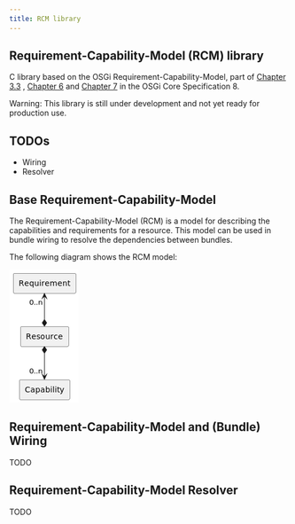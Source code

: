 ```yaml
---
title: RCM library
---
```


<!--
Licensed to the Apache Software Foundation (ASF) under one or more
contributor license agreements.  See the NOTICE file distributed with
this work for additional information regarding copyright ownership.
The ASF licenses this file to You under the Apache License, Version 2.0
(the "License"); you may not use this file except in compliance with
the License.  You may obtain a copy of the License at
   
    http://www.apache.org/licenses/LICENSE-2.0

Unless required by applicable law or agreed to in writing, software
distributed under the License is distributed on an "AS IS" BASIS,
WITHOUT WARRANTIES OR CONDITIONS OF ANY KIND, either express or implied.
See the License for the specific language governing permissions and
limitations under the License.
-->

## Requirement-Capability-Model (RCM) library
C library based on the OSGi Requirement-Capability-Model, part of 
[Chapter 3.3](https://docs.osgi.org/specification/osgi.core/8.0.0/framework.module.html#framework.module.dependencies)
, [Chapter 6](https://docs.osgi.org/specification/osgi.core/8.0.0/framework.resource.html)
and [Chapter 7](https://docs.osgi.org/specification/osgi.core/8.0.0/framework.wiring.html)
in the OSGi Core Specification 8.

Warning: This library is still under development and not yet ready for production use.

## TODOs

 - Wiring
 - Resolver

## Base Requirement-Capability-Model 

The Requirement-Capability-Model (RCM) is a model for describing the capabilities and requirements for a resource.
This model can be used in bundle wiring to resolve the dependencies between bundles.

The following diagram shows the RCM model:

![Logical RCM Model](diagrams/logical-req-cap-model.png)

## Requirement-Capability-Model and (Bundle) Wiring

TODO

## Requirement-Capability-Model Resolver

TODO
